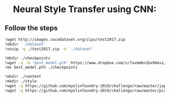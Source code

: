 <h1 align="center">Neural Style Transfer using CNN:</h1>


## Follow the steps 
```bash
!wget http://images.cocodataset.org/zips/test2017.zip
!mkdir './dataset'
!unzip -q ./test2017.zip -d './dataset'
```
```bash
!mkdir ./checkpoints
!wget -q -O 'best_model.pth' https://www.dropbox.com/s/7xvmmbn1bx94exz/best_model.pth?dl=1
!mv best_model.pth ./checkpoints
```


```bash
!mkdir ./content
!mkdir ./style
!wget -q https://github.com/myelinfoundry-2019/challenge/raw/master/japanese_garden.jpg -P './content'
!wget -q https://github.com/myelinfoundry-2019/challenge/raw/master/picasso_selfportrait.jpg -P './style'
```
